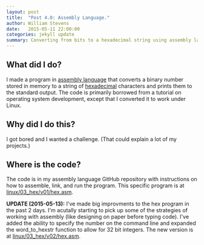 ```yaml
---
layout: post
title:  "Post 4.0: Assembly Language."
author: William Stevens
date:   2015-05-11 22:00:00
categories: jekyll update
summary: Converting from bits to a hexadecimal string using assembly language.
---
```


## What did I do?
I made a program in [assembly language](http://en.wikipedia.org/wiki/Assembly_language) that converts a binary number stored in memory to a string of [hexadecimal](http://en.wikipedia.org/wiki/Hexadecimal) characters and prints them to the standard output. The code is primarily borrowed from a tutorial on operating system development, except that I converted it to work under Linux.

## Why did I do this?
I got bored and I wanted a challenge. (That could explain a lot of my projects.)

## Where is the code?
The code is in my assembly language GitHub repository with instructions on how to assemble, link, and run the program. This specific program is at [linux/03_hex/v01/hex.asm](https://github.com/wastevensv/Assembly/blob/3ada8a0c4d585db14f46e4d691ababaa8e999a9d/linux/03_hex/v01/hex.asm).

**UPDATE (2015-05-13):** I've made big improvments to the hex program in the past 2 days. I'm acutally starting to pick up some of the strategies of working with assembly (like designing on paper before typing code). I've added the ability to specify the number on the command line and expanded the word_to_hexstr function to allow for 32 bit integers. The new version is at [linux/03_hex/v02/hex.asm](https://github.com/wastevensv/Assembly/blob/1a315426cc4d27d35f95d91b13d35031a4b471ba/linux/03_hex/v02/hex.asm).
